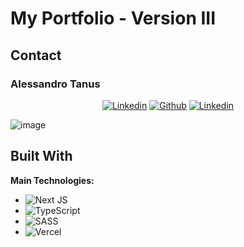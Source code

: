 # My Portfolio - Version III

<!-- CONTACT -->

## Contact

### Alessandro Tanus

 <div align="center">
 <a href="https://www.linkedin.com/in/alessandro-tanus/"><img src="https://img.shields.io/badge/linkedin-%230070f3.svg?style=for-the-badge&logo=linkedin&logoColor=white" alt="Linkedin"></a>  
 <a href="https://github.com/aletanus"><img src="https://img.shields.io/badge/github-%230070f3.svg?style=for-the-badge&logo=github&logoColor=white" alt="Github"></a> 
 <a href="mailto:alessandro.tanus@gmail.com"><img src="https://img.shields.io/badge/Gmail-0070f3?style=for-the-badge&logo=gmail&logoColor=white" alt="Linkedin"></a>
 </div>

![image](https://github.com/aletanus/aletanus/assets/106698505/de184fee-9b0b-4f5b-94ab-ab6e37bfe724)

## Built With

**Main Technologies:**

- ![Next JS](https://img.shields.io/badge/Next-black?style=for-the-badge&logo=next.js&logoColor=white)
- ![TypeScript](https://img.shields.io/badge/typescript-%23007ACC.svg?style=for-the-badge&logo=typescript&logoColor=white)
- ![SASS](https://img.shields.io/badge/SASS-hotpink.svg?style=for-the-badge&logo=SASS&logoColor=white)
- ![Vercel](https://img.shields.io/badge/vercel-%23000000.svg?style=for-the-badge&logo=vercel&logoColor=white)
